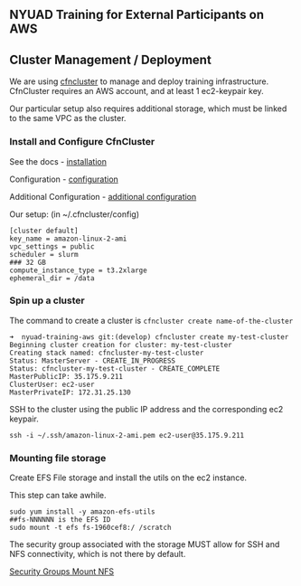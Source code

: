 ## NYUAD Training for External Participants on AWS

## Cluster Management / Deployment

We are using [cfncluster](https://cfncluster.readthedocs.io/en/latest/index.html) to manage and deploy training infrastructure.
CfnCluster requires an AWS account, and at least 1 ec2-keypair key.

Our particular setup also requires additional storage, which must be linked to the same VPC as the cluster.

### Install and Configure CfnCluster

See the docs - [installation](https://cfncluster.readthedocs.io/en/latest/getting_started.html#installing-cfncluster)

Configuration - [configuration](https://cfncluster.readthedocs.io/en/latest/getting_started.html#configuring-cfncluster)


Additional Configuration - [additional configuration](https://cfncluster.readthedocs.io/en/latest/configuration.html)

Our setup: (in ~/.cfncluster/config)

```
[cluster default]
key_name = amazon-linux-2-ami
vpc_settings = public
scheduler = slurm
### 32 GB
compute_instance_type = t3.2xlarge
ephemeral_dir = /data
```


### Spin up a cluster

The command to create a cluster is `cfncluster create name-of-the-cluster`
```
➜  nyuad-training-aws git:(develop) cfncluster create my-test-cluster
Beginning cluster creation for cluster: my-test-cluster
Creating stack named: cfncluster-my-test-cluster
Status: MasterServer - CREATE_IN_PROGRESS
Status: cfncluster-my-test-cluster - CREATE_COMPLETE
MasterPublicIP: 35.175.9.211
ClusterUser: ec2-user
MasterPrivateIP: 172.31.25.130
```

SSH to the cluster using the public IP address and the corresponding ec2 keypair.

`ssh -i ~/.ssh/amazon-linux-2-ami.pem ec2-user@35.175.9.211`

### Mounting file storage

Create EFS File storage and install the utils on the ec2 instance.

This step can take awhile.

```
sudo yum install -y amazon-efs-utils
##fs-NNNNNN is the EFS ID
sudo mount -t efs fs-1960cef8:/ /scratch
```

The security group associated with the storage MUST allow for SSH and NFS connectivity, which is not there by default.

[Security Groups Mount NFS](https://docs.aws.amazon.com/efs/latest/ug/accessing-fs-create-security-groups.html)


